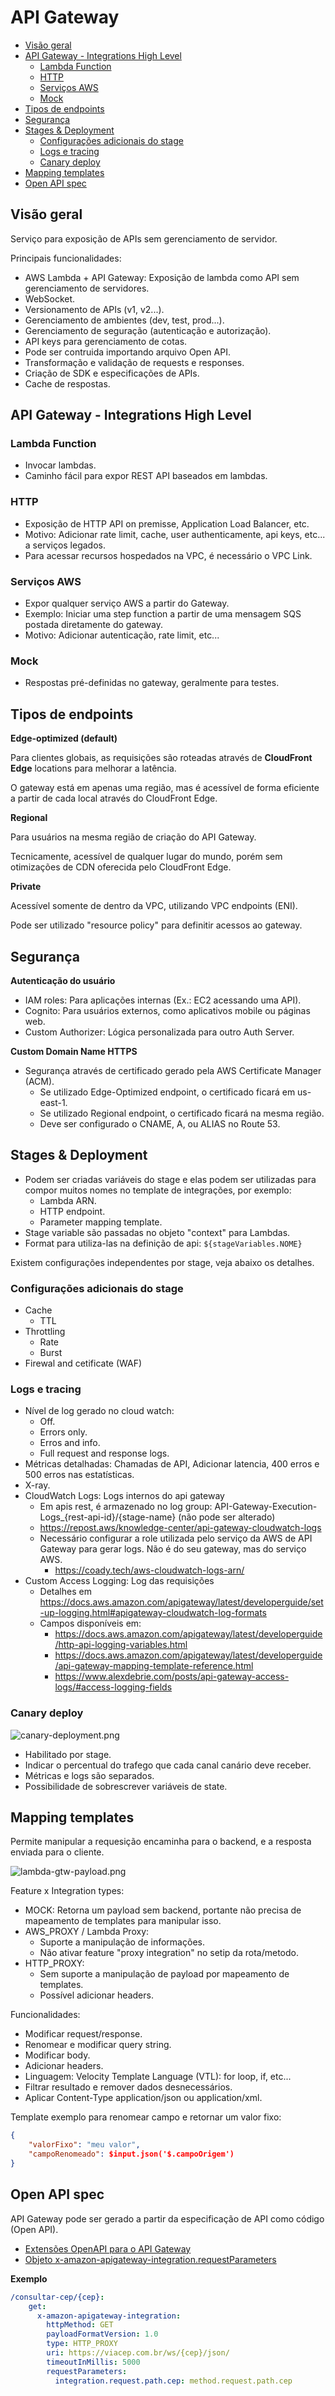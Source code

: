 # API Gateway

- [Visão geral](#visão-geral)
- [API Gateway - Integrations High Level](#api-gateway---integrations-high-level)
  - [Lambda Function](#lambda-function)
  - [HTTP](#http)
  - [Serviços AWS](#serviços-aws)
  - [Mock](#mock)
- [Tipos de endpoints](#tipos-de-endpoints)
- [Segurança](#segurança)
- [Stages \& Deployment](#stages--deployment)
  - [Configurações adicionais do stage](#configurações-adicionais-do-stage)
  - [Logs e tracing](#logs-e-tracing)
  - [Canary deploy](#canary-deploy)
- [Mapping templates](#mapping-templates)
- [Open API spec](#open-api-spec)

## Visão geral

Serviço para exposição de APIs sem gerenciamento de servidor.

Principais funcionalidades:

- AWS Lambda + API Gateway: Exposição de lambda como API sem gerenciamento de servidores.
- WebSocket.
- Versionamento de APIs (v1, v2...).
- Gerenciamento de ambientes (dev, test, prod...).
- Gerenciamento de seguração (autenticação e autorização).
- API keys para gerenciamento de cotas.
- Pode ser contruida importando arquivo Open API.
- Transformação e validação de requests e responses.
- Criação de SDK e especificações de APIs.
- Cache de respostas.

## API Gateway - Integrations High Level

### Lambda Function

- Invocar lambdas.
- Caminho fácil para expor REST API baseados em lambdas.

### HTTP

- Exposição de HTTP API on premisse, Application Load Balancer, etc.
- Motivo: Adicionar rate limit, cache, user authenticamente, api keys, etc... a serviços legados.
- Para acessar recursos hospedados na VPC, é necessário o VPC Link.

### Serviços AWS

- Expor qualquer serviço AWS a partir do Gateway.
- Exemplo: Iniciar uma step function a partir de uma mensagem SQS postada diretamente do gateway.
- Motivo: Adicionar autenticação, rate limit, etc...

### Mock

- Respostas pré-definidas no gateway, geralmente para testes.

## Tipos de endpoints

**Edge-optimized (default)**

Para clientes globais, as requisições são roteadas através de **CloudFront Edge** locations para melhorar a latência.

O gateway está em apenas uma região, mas é acessível de forma eficiente a partir de cada local através do CloudFront Edge.

**Regional**

Para usuários na mesma região de criação do API Gateway.

Tecnicamente, acessível de qualquer lugar do mundo, porém sem otimizações de CDN oferecida pelo CloudFront Edge.

**Private**

Acessível somente de dentro da VPC, utilizando VPC endpoints (ENI).

Pode ser utilizado "resource policy" para definitir acessos ao gateway.


## Segurança

**Autenticação do usuário**

- IAM roles: Para aplicações internas (Ex.: EC2 acessando uma API).
- Cognito: Para usuários externos, como aplicativos mobile ou páginas web.
- Custom Authorizer: Lógica personalizada para outro Auth Server.

**Custom Domain Name HTTPS**

- Segurança através de certificado gerado pela AWS Certificate Manager (ACM).
  - Se utilizado Edge-Optimized endpoint, o certificado ficará em us-east-1.
  - Se utilizado Regional endpoint, o certificado ficará na mesma região.
  - Deve ser configurado o CNAME, A, ou ALIAS no Route 53.

## Stages & Deployment

- Podem ser criadas variáveis do stage e elas podem ser utilizadas para compor muitos nomes no template de integrações, por exemplo:
  - Lambda ARN.
  - HTTP endpoint.
  - Parameter mapping template.
- Stage variable são passadas no objeto "context" para Lambdas.
- Format para utiliza-las na definição de api: `${stageVariables.NOME}`

Existem configurações independentes por stage, veja abaixo os detalhes.

### Configurações adicionais do stage

- Cache
  - TTL
- Throttling
  - Rate
  - Burst
- Firewal and cetificate (WAF)

### Logs e tracing

- Nível de log gerado no cloud watch:
  - Off.
  - Errors only.
  - Erros and info.
  - Full request and response logs.
- Métricas detalhadas: Chamadas de API, Adicionar latencia, 400 erros e 500 erros nas estatísticas.
- X-ray.
- CloudWatch Logs: Logs internos do api gateway
  - Em apis rest, é armazenado no log group: API-Gateway-Execution-Logs_{rest-api-id}/{stage-name}  (não pode ser alterado)
  - <https://repost.aws/knowledge-center/api-gateway-cloudwatch-logs>
  - Necessário configurar a role utilizada pelo serviço da AWS de API Gateway para gerar logs. Não é do seu gateway, mas do serviço AWS.
    - <https://coady.tech/aws-cloudwatch-logs-arn/>
- Custom Access Logging: Log das requisições
  - Detalhes em <https://docs.aws.amazon.com/apigateway/latest/developerguide/set-up-logging.html#apigateway-cloudwatch-log-formats>
  - Campos disponíveis em:
    - <https://docs.aws.amazon.com/apigateway/latest/developerguide/http-api-logging-variables.html>
    - <https://docs.aws.amazon.com/apigateway/latest/developerguide/api-gateway-mapping-template-reference.html>
    - <https://www.alexdebrie.com/posts/api-gateway-access-logs/#access-logging-fields>

### Canary deploy

![canary-deployment.png](assets/canary-deployment.png)

- Habilitado por stage.
- Indicar o percentual do trafego que cada canal canário deve receber.
- Métricas e logs são separados.
- Possibilidade de sobrescrever variáveis de state.

## Mapping templates

Permite manipular a requesição encaminha para o backend, e a resposta enviada para o cliente.

![lambda-gtw-payload.png](assets/lambda-gtw-payload.png)

Feature x Integration types:

- MOCK: Retorna um payload sem backend, portante não precisa de mapeamento de templates para manipular isso.
- AWS_PROXY / Lambda Proxy:
  - Suporte a manipulação de informações.
  - Não ativar feature "proxy integration" no setip da rota/metodo.
- HTTP_PROXY:
  - Sem suporte a manipulação de payload por mapeamento de templates.
  - Possível adicionar headers.

Funcionalidades:

- Modificar request/response.
- Renomear e modificar query string.
- Modificar body.
- Adicionar headers.
- Linguagem: Velocity Template Language (VTL): for loop, if, etc...
- Filtrar resultado e remover dados desnecessários.
- Aplicar Content-Type application/json ou application/xml.

Template exemplo para renomear campo e retornar um valor fixo:

```json
{
    "valorFixo": "meu valor",
    "campoRenomeado": $input.json('$.campoOrigem')
}
```

## Open API spec

API Gateway pode ser gerado a partir da especificação de API como código (Open API).

- [Extensões OpenAPI para o API Gateway](https://docs.aws.amazon.com/pt_br/apigateway/latest/developerguide/api-gateway-swagger-extensions.html)
- [Objeto x-amazon-apigateway-integration.requestParameters](https://docs.aws.amazon.com/pt_br/apigateway/latest/developerguide/api-gateway-swagger-extensions-integration-requestParameters.html)

**Exemplo**

```yml
/consultar-cep/{cep}:
    get:
      x-amazon-apigateway-integration:
        httpMethod: GET
        payloadFormatVersion: 1.0
        type: HTTP_PROXY
        uri: https://viacep.com.br/ws/{cep}/json/
        timeoutInMillis: 5000
        requestParameters:
          integration.request.path.cep: method.request.path.cep
```